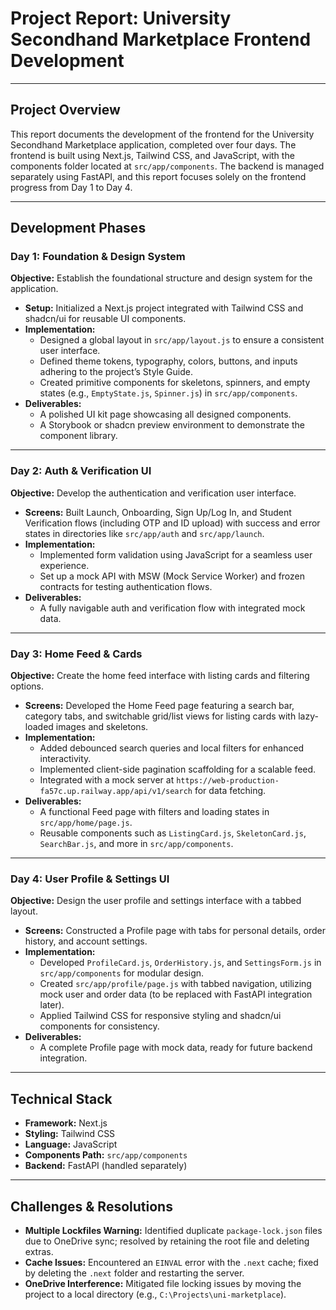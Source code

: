 # Project Report: University Secondhand Marketplace Frontend Development  
---

## Project Overview
This report documents the development of the frontend for the University Secondhand Marketplace application, completed over four days. The frontend is built using Next.js, Tailwind CSS, and JavaScript, with the components folder located at `src/app/components`. The backend is managed separately using FastAPI, and this report focuses solely on the frontend progress from Day 1 to Day 4.

---

## Development Phases

### Day 1: Foundation & Design System  
**Objective:** Establish the foundational structure and design system for the application.  
- **Setup:** Initialized a Next.js project integrated with Tailwind CSS and shadcn/ui for reusable UI components.
- **Implementation:**
  - Designed a global layout in `src/app/layout.js` to ensure a consistent user interface.
  - Defined theme tokens, typography, colors, buttons, and inputs adhering to the project’s Style Guide.
  - Created primitive components for skeletons, spinners, and empty states (e.g., `EmptyState.js`, `Spinner.js`) in `src/app/components`.
- **Deliverables:**
  - A polished UI kit page showcasing all designed components.
  - A Storybook or shadcn preview environment to demonstrate the component library.

---

### Day 2: Auth & Verification UI  
**Objective:** Develop the authentication and verification user interface.  
- **Screens:** Built Launch, Onboarding, Sign Up/Log In, and Student Verification flows (including OTP and ID upload) with success and error states in directories like `src/app/auth` and `src/app/launch`.
- **Implementation:**
  - Implemented form validation using JavaScript for a seamless user experience.
  - Set up a mock API with MSW (Mock Service Worker) and frozen contracts for testing authentication flows.
- **Deliverables:**
  - A fully navigable auth and verification flow with integrated mock data.

---

### Day 3: Home Feed & Cards  
**Objective:** Create the home feed interface with listing cards and filtering options.  
- **Screens:** Developed the Home Feed page featuring a search bar, category tabs, and switchable grid/list views for listing cards with lazy-loaded images and skeletons.
- **Implementation:**
  - Added debounced search queries and local filters for enhanced interactivity.
  - Implemented client-side pagination scaffolding for a scalable feed.
  - Integrated with a mock server at `https://web-production-fa57c.up.railway.app/api/v1/search` for data fetching.
- **Deliverables:**
  - A functional Feed page with filters and loading states in `src/app/home/page.js`.
  - Reusable components such as `ListingCard.js`, `SkeletonCard.js`, `SearchBar.js`, and more in `src/app/components`.

---

### Day 4: User Profile & Settings UI  
**Objective:** Design the user profile and settings interface with a tabbed layout.  
- **Screens:** Constructed a Profile page with tabs for personal details, order history, and account settings.
- **Implementation:**
  - Developed `ProfileCard.js`, `OrderHistory.js`, and `SettingsForm.js` in `src/app/components` for modular design.
  - Created `src/app/profile/page.js` with tabbed navigation, utilizing mock user and order data (to be replaced with FastAPI integration later).
  - Applied Tailwind CSS for responsive styling and shadcn/ui components for consistency.
- **Deliverables:**
  - A complete Profile page with mock data, ready for future backend integration.

---

## Technical Stack
- **Framework:** Next.js
- **Styling:** Tailwind CSS
- **Language:** JavaScript
- **Components Path:** `src/app/components`
- **Backend:** FastAPI (handled separately)

---

## Challenges & Resolutions
- **Multiple Lockfiles Warning:** Identified duplicate `package-lock.json` files due to OneDrive sync; resolved by retaining the root file and deleting extras.
- **Cache Issues:** Encountered an `EINVAL` error with the `.next` cache; fixed by deleting the `.next` folder and restarting the server.
- **OneDrive Interference:** Mitigated file locking issues by moving the project to a local directory (e.g., `C:\Projects\uni-marketplace`).


